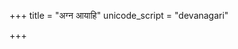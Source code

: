 +++
title = "अग्न आयाहि"
unicode_script = "devanagari"

+++
<div class="js_include" url="/vedAH/sAma/paravastu-saama/devaH/agniH/agna_AyAhi/"  newLevelForH1="1" includeTitle="false"> </div>